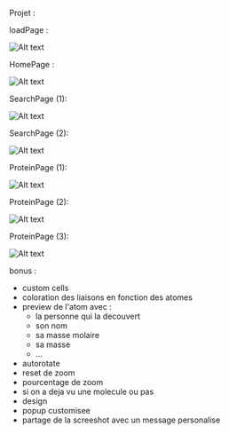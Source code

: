 Projet :

loadPage :

![Alt text](img/1.png?raw=true "Title")

HomePage :

![Alt text](img/2.png?raw=true "Title")

SearchPage (1):

![Alt text](img/3.png?raw=true "Title")

SearchPage (2):

![Alt text](img/4.png?raw=true "Title")

ProteinPage (1):

![Alt text](img/5.png?raw=true "Title")

ProteinPage (2):

![Alt text](img/6.png?raw=true "Title")

ProteinPage (3):

![Alt text](img/7.png?raw=true "Title")

bonus :

- custom cells
- coloration des liaisons en fonction des atomes
- preview de l'atom avec :
	- la personne qui la decouvert
	- son nom
	- sa masse molaire
	- sa masse
	- ...
- autorotate
- reset de zoom
- pourcentage de zoom
- si on a deja vu une molecule ou pas
- design
- popup customisee
- partage de la screeshot avec un message personalise
